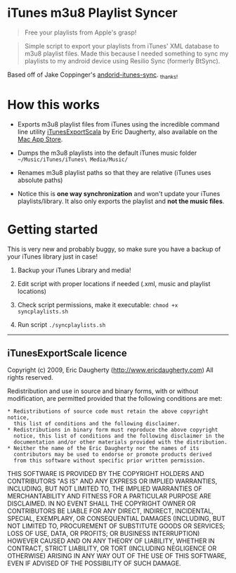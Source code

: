 iTunes m3u8 Playlist Syncer
====================

>Free your playlists from Apple's grasp!

>   Simple script to export your playlists from iTunes' XML database to m3u8 playlist files. Made this because I needed something to sync my playlists to my android device using Resilio Sync (formerly BtSync).



Based off of Jake Coppinger's [andorid-itunes-sync](https://github.com/jakecoppinger/android-itunes-rsync). <sub>thanks!</sub>

# How this works
- Exports m3u8 playlist files from iTunes using the incredible command line utility [iTunesExportScala](http://www.ericdaugherty.com/dev/itunesexport/)  by Eric Daugherty, also available on the [Mac App Store](https://itunes.apple.com/us/app/playlist-export/id434426826?mt=12&ls=1).

- Dumps the m3u8 playlists into the default iTunes music folder `~/Music/iTunes/iTunes\ Media/Music/`

- Renames m3u8 playlist paths so that they are relative (iTunes uses absolute paths)

- Notice this is **one way synchronization** and won't update your iTunes playlists/library. It also only exports the playlist and **not the music files**.

# Getting started

This is very new and probably buggy, so make sure you have a backup of your iTunes library just in case!

1. Backup your iTunes Library and media!

2. Edit script with proper locations if needed (.xml, music and playlist locations)

3. Check script permissions, make it executable: `chmod +x syncplaylists.sh`

4. Run script `./syncplaylists.sh`


----


## iTunesExportScale licence
Copyright (c) 2009, Eric Daugherty (http://www.ericdaugherty.com)
All rights reserved.

Redistribution and use in source and binary forms, with or without
modification, are permitted provided that the following conditions are met:

    * Redistributions of source code must retain the above copyright notice,
      this list of conditions and the following disclaimer.
    * Redistributions in binary form must reproduce the above copyright
      notice, this list of conditions and the following disclaimer in the
      documentation and/or other materials provided with the distribution.
    * Neither the name of the Eric Daugherty nor the names of its
      contributors may be used to endorse or promote products derived
      from this software without specific prior written permission.

THIS SOFTWARE IS PROVIDED BY THE COPYRIGHT HOLDERS AND CONTRIBUTORS "AS IS"
AND ANY EXPRESS OR IMPLIED WARRANTIES, INCLUDING, BUT NOT LIMITED TO, THE
IMPLIED WARRANTIES OF MERCHANTABILITY AND FITNESS FOR A PARTICULAR PURPOSE
ARE DISCLAIMED. IN NO EVENT SHALL THE COPYRIGHT OWNER OR CONTRIBUTORS BE
LIABLE FOR ANY DIRECT, INDIRECT, INCIDENTAL, SPECIAL, EXEMPLARY, OR
CONSEQUENTIAL DAMAGES (INCLUDING, BUT NOT LIMITED TO, PROCUREMENT OF
SUBSTITUTE GOODS OR SERVICES; LOSS OF USE, DATA, OR PROFITS; OR BUSINESS
INTERRUPTION) HOWEVER CAUSED AND ON ANY THEORY OF LIABILITY, WHETHER IN
CONTRACT, STRICT LIABILITY, OR TORT (INCLUDING NEGLIGENCE OR OTHERWISE)
ARISING IN ANY WAY OUT OF THE USE OF THIS SOFTWARE, EVEN IF ADVISED OF
THE POSSIBILITY OF SUCH DAMAGE.
